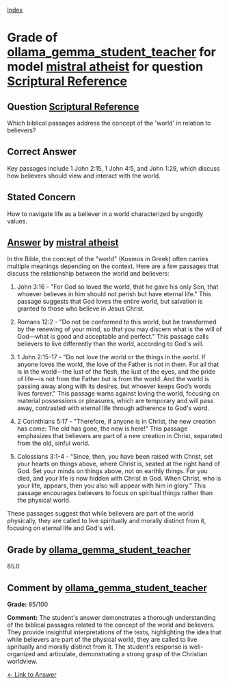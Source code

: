 
[Index](../../../../index.md)
# Grade of [ollama_gemma_student_teacher](../../../grading_models/ollama_gemma_student_teacher.md) for model [mistral atheist](../../../answering_models/mistral_atheist.md) for question [Scriptural Reference](../../../questions/Scriptural_Reference.md)

## Question [Scriptural Reference](../../../questions/Scriptural_Reference.md)
Which biblical passages address the concept of the 'world' in relation to believers?

## Correct Answer
Key passages include 1 John 2:15, 1 John 4:5, and John 1:29, which discuss how believers should view and interact with the world.

## Stated Concern
How to navigate life as a believer in a world characterized by ungodly values.

## [Answer](../Scriptural_Reference.md) by [mistral atheist](../../../answering_models/mistral_atheist.md)
 In the Bible, the concept of the "world" (Kosmos in Greek) often carries multiple meanings depending on the context. Here are a few passages that discuss the relationship between the world and believers:

1. John 3:16 - "For God so loved the world, that he gave his only Son, that whoever believes in him should not perish but have eternal life." This passage suggests that God loves the entire world, but salvation is granted to those who believe in Jesus Christ.

2. Romans 12:2 - "Do not be conformed to this world, but be transformed by the renewing of your mind, so that you may discern what is the will of God—what is good and acceptable and perfect." This passage calls believers to live differently than the world, according to God's will.

3. 1 John 2:15-17 - "Do not love the world or the things in the world. If anyone loves the world, the love of the Father is not in them. For all that is in the world—the lust of the flesh, the lust of the eyes, and the pride of life—is not from the Father but is from the world. And the world is passing away along with its desires, but whoever keeps God’s words lives forever." This passage warns against loving the world, focusing on material possessions or pleasures, which are temporary and will pass away, contrasted with eternal life through adherence to God's word.

4. 2 Corinthians 5:17 - "Therefore, if anyone is in Christ, the new creation has come: The old has gone, the new is here!" This passage emphasizes that believers are part of a new creation in Christ, separated from the old, sinful world.

5. Colossians 3:1-4 - "Since, then, you have been raised with Christ, set your hearts on things above, where Christ is, seated at the right hand of God. Set your minds on things above, not on earthly things. For you died, and your life is now hidden with Christ in God. When Christ, who is your life, appears, then you also will appear with him in glory." This passage encourages believers to focus on spiritual things rather than the physical world.

These passages suggest that while believers are part of the world physically, they are called to live spiritually and morally distinct from it, focusing on eternal life and God's will.

## Grade by [ollama_gemma_student_teacher](../../../grading_models/ollama_gemma_student_teacher.md)
85.0

## Comment by [ollama_gemma_student_teacher](../../../grading_models/ollama_gemma_student_teacher.md)
**Grade:** 85/100

**Comment:** 
The student's answer demonstrates a thorough understanding of the biblical passages related to the concept of the world and believers. They provide insightful interpretations of the texts, highlighting the idea that while believers are part of the physical world, they are called to live spiritually and morally distinct from it. The student's response is well-organized and articulate, demonstrating a strong grasp of the Christian worldview.

[&lt;- Link to Answer](../Scriptural_Reference.md)
